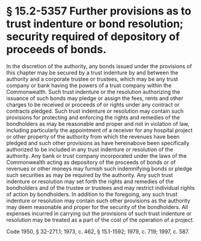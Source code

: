 # § 15.2-5357 Further provisions as to trust indenture or bond resolution; security required of depository of proceeds of bonds.

<p>In the discretion of the authority, any bonds issued under the provisions of this chapter may be secured by a trust indenture by and between the authority and a corporate trustee or trustees, which may be any trust company or bank having the powers of a trust company within the Commonwealth. Such trust indenture or the resolution authorizing the issuance of such bonds may pledge or assign the fees, rents and other charges to be received or proceeds of or rights under any contract or contracts pledged. Such trust indenture or resolution may contain such provisions for protecting and enforcing the rights and remedies of the bondholders as may be reasonable and proper and not in violation of law, including particularly the appointment of a receiver for any hospital project or other property of the authority from which the revenues have been pledged and such other provisions as have hereinabove been specifically authorized to be included in any trust indenture or resolution of the authority. Any bank or trust company incorporated under the laws of the Commonwealth acting as depository of the proceeds of bonds or of revenues or other moneys may furnish such indemnifying bonds or pledge such securities as may be required by the authority. Any such trust indenture or resolution may set forth the rights and remedies of the bondholders and of the trustee or trustees and may restrict individual rights of action by bondholders. In addition to the foregoing, any such trust indenture or resolution may contain such other provisions as the authority may deem reasonable and proper for the security of the bondholders. All expenses incurred in carrying out the provisions of such trust indenture or resolution may be treated as a part of the cost of the operation of a project.</p><p>Code 1950, § 32-271.1; 1973, c. 462, § 15.1-1592; 1979, c. 719; 1997, c. 587.</p>